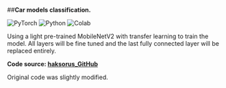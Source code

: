 ##**Car models classification.**

![PyTorch](https://img.shields.io/badge/PyTorch-EE4C2C?style=for-the-badge&logo=pytorch&logoColor=white) ![Python](https://img.shields.io/badge/python-3670A0?style=for-the-badge&logo=python&logoColor=ffdd54)  ![Colab](https://img.shields.io/badge/google_colaboratory-F9AB00?style=for-the-badge&logo=google-colab&logoColor=white)

Using  a light pre-trained MobileNetV2 with transfer learning to train the model. All layers will be fine tuned and the last fully connected layer will be replaced entirely.

**Code source: [haksorus_GitHub](https://github.com/haksorus/mobilenetv2-cars-classification/blob/main/mobilenetv2_training.ipynb)**

Original code was slightly modified.